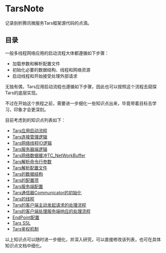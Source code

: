 # TarsNote

记录剖析腾讯微服务Tars框架源代码的点滴。

## 目录

一般多线程网络应用的启动流程大体都遵循如下步骤：

- 加载参数和解析配置文件
- 初始化必要的数据结构、线程和网络资源
- 启动线程和开始接受处理外部请求

无独有偶，Tars应用启动流程也遵循如下步骤，因此也可以按照这个流程去窥探Tars的底层实现。

不过在开始这个旅程之前，需要进一步细化一些知识点出来，毕竟带着目标去学习，印象才会更深刻。

目前考虑到的知识点列表如下：

- [Tars应用启动流程](application_startup.md)
- [Tars连接管理逻辑](server_manage_connection.md)
- [Tars网络线程IO逻辑](server_netthread_io.md)
- [Tars服务器端逻辑](server_side_logic.md)
- [Tars网络数据缓冲TC_NetWorkBuffer](server_network_buffer.md)
- [Tars解析命令行参数](argument_parser.md)
- [Tars解析配置文件](configure_file_parser.md)
- [Tars的数据结构](struct_definition.md)
- [Tars的配置项](configure_option.md)
- [Tars服务端配置](server_side_configuration.md)
- [Tars通信器Communicator的初始化](communicator_initialize.md)
- [Tars的线程](threads.md)
- [Tars的客户端主动发起请求的处理流程](client_request_flow.md)
- [Tars的客户端处理服务端响应的处理流程](client_response_flow.md)
- [EndPoint配置](endpoint_configuration.md)
- [Tars SSL](tars_ssl.md)
- [Tars鉴权机制](auth.md)

以上知识点可以随时进一步细化，并深入研究，可以直接修改该列表，也可在具体知识点文档中细化。